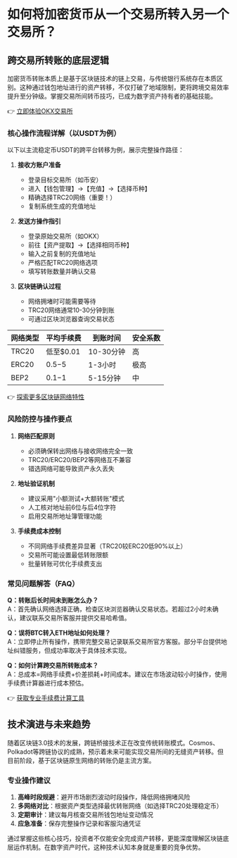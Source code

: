 # 如何将加密货币从一个交易所转入另一个交易所？

## 跨交易所转账的底层逻辑
加密货币转账本质上是基于区块链技术的链上交易，与传统银行系统存在本质区别。这种通过钱包地址进行的资产转移，不仅打破了地域限制，更将跨境交易效率提升至分钟级。掌握交易所间转币技巧，已成为数字资产持有者的基础技能。

👉 [立即体验OKX交易所](https://bit.ly/okx_welcome)

### 核心操作流程详解（以USDT为例）
以下以主流稳定币USDT的跨平台转移为例，展示完整操作路径：

1. **接收方账户准备**
   - 登录目标交易所（如币安）
   - 进入【钱包管理】→【充值】→【选择币种】
   - 精确选择TRC20网络（重要！）
   - 复制系统生成的充值地址

2. **发送方操作指引**
   - 登录原始交易所（如OKX）
   - 前往【资产提取】→【选择相同币种】
   - 输入之前复制的充值地址
   - 严格匹配TRC20网络选项
   - 填写转账数量并确认交易

3. **区块链确认过程**
   - 网络拥堵时可能需要等待
   - TRC20网络通常10-30分钟到账
   - 可通过区块浏览器查询交易状态

| 网络类型 | 平均手续费 | 到账时间 | 安全系数 |
|---------|------------|----------|----------|
| TRC20   | 低至$0.01  | 10-30分钟 | 高       |
| ERC20   | $0.5-$5    | 1-3小时   | 极高     |
| BEP2    | $0.1-$1    | 5-15分钟  | 中       |

👉 [探索更多区块链网络特性](https://bit.ly/okx_welcome)

### 风险防控与操作要点
1. **网络匹配原则**
   - 必须确保转出网络与接收网络完全一致
   - TRC20/ERC20/BEP2等网络互不兼容
   - 错选网络可能导致资产永久丢失

2. **地址验证机制**
   - 建议采用"小额测试+大额转账"模式
   - 人工核对地址前6位与后4位字符
   - 启用交易所地址簿管理功能

3. **手续费成本控制**
   - 不同网络手续费差异显著（TRC20较ERC20低90%以上）
   - 交易所可能设置最低转账限额
   - 批量转账可优化手续费支出

### 常见问题解答（FAQ）
**Q：转账后长时间未到账怎么办？**  
A：首先确认网络选择正确，检查区块浏览器确认交易状态。若超过2小时未确认，建议联系交易所客服并提供交易哈希值。

**Q：误将BTC转入ETH地址如何处理？**  
A：立即停止所有操作，携带完整交易记录联系交易所官方客服。部分平台提供地址纠错服务，但成功率取决于具体技术实现。

**Q：如何计算跨交易所转账成本？**  
A：总成本=网络手续费+价差损耗+时间成本。建议在市场波动较小时操作，使用手续费计算器进行成本预估。

👉 [获取专业手续费计算工具](https://bit.ly/okx_welcome)

## 技术演进与未来趋势
随着区块链3.0技术的发展，跨链桥接技术正在改变传统转账模式。Cosmos、Polkadot等跨链协议的成熟，预示着未来可能实现交易所间的无缝资产转移。但目前阶段，基于区块链原生网络的转账仍是主流方案。

### 专业操作建议
1. **高峰时段规避**：避开市场剧烈波动时段操作，降低网络拥堵风险
2. **多网络对比**：根据资产类型选择最优转账网络（如选择TRC20处理稳定币）
3. **定期审计**：建议每月核查交易所钱包地址变动情况
4. **应急准备**：保存完整操作记录和客服沟通凭证

通过掌握这些核心技巧，投资者不仅能安全完成资产转移，更能深度理解区块链底层运作机制。在数字资产时代，这种技术认知本身就是重要的竞争优势。